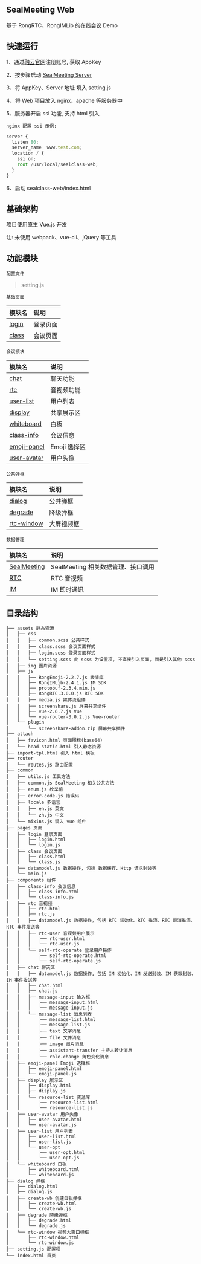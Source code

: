 ## SealMeeting Web

基于 RongRTC、RongIMLib 的在线会议 Demo

## 快速运行

1、通过[融云官网](https://developer.rongcloud.cn/signup?_blank)注册账号, 获取 AppKey

2、按步骤启动 [SealMeeting Server](https://github.com/rongcloud/sealmeeting-server?_blank)

3、将 AppKey、Server 地址 填入 setting.js

4、将 Web 项目放入 nginx、apache 等服务器中

5、服务器开启 ssi 功能, 支持 html 引入

`nginx 配置 ssi 示例:`

```js
server {
  listen 80;
  server_name  www.test.com;
  location / {
    ssi on;
    root /usr/local/sealclass-web;
  }
}
```

6、启动 sealclass-web/index.html

## 基础架构

项目使用原生 Vue.js 开发

注: 未使用 webpack、vue-cli、jQuery 等工具

## 功能模块

`配置文件`

> setting.js

`基础页面`

| 模块名        | 说明     |
| :---------- | :------- |
| [login](./docs/login.md) |  登录页面  |
| [class](./docs/class.md) |  会议页面  |

`会议模块`

| 模块名        | 说明     |
| :---------- | :------- |
| [chat](./docs/class/chat.md) |  聊天功能  |
| [rtc](./docs/class/rtc.md) |  音视频功能  |
| [user-list](./docs/class/user-list.md) |  用户列表  |
| [display](./docs/class/display.md) |  共享展示区  |
| [whiteboard](./docs/class/whiteboard.md) |  白板  |
| [class-info](./docs/class/class-info.md) |  会议信息  |
| [emoji-panel](./docs/class/emoji-panel.md) |  Emoji 选择区  |
| [user-avatar](./docs/class/user-avatar.md) |  用户头像  |

`公共弹框`

| 模块名        | 说明     |
| :---------- | :------- |
| [dialog](./docs/dialog/dialog.md) |  公共弹框  |
| [degrade](./docs/dialog/degrade.md) |  降级弹框  |
| [rtc-window](./docs/dialog/rtc-window.md) |  大屏视频框  |

`数据管理`

| 模块名        | 说明     |
| :---------- | :------- |
| [SealMeeting](./docs/datamodel/sealClass.md) |  SealMeeting 相关数据管理、接口调用  |
| [RTC](./docs/datamodel/rtc.md) |  RTC 音视频  |
| [IM](./docs/datamodel/im.md) |  IM 即时通讯  |

## 目录结构

```
├── assets 静态资源
│   ├── css
│   │   ├── common.scss 公共样式
│   │   ├── class.scss 会议页面样式
│   │   ├── login.scss 登录页面样式
│   │   └── setting.scss 此 scss 为设置项, 不直接引入页面, 而是引入其他 scss
│   ├── img 图片资源
│   ├── js
│   │   ├── RongEmoji-2.2.7.js 表情库
│   │   ├── RongIMLib-2.4.1.js IM SDK
│   │   ├── protobuf-2.3.4.min.js
│   │   ├── RongRTC.3.0.0.js RTC SDK
│   │   ├── media.js 媒体流组件
│   │   ├── screenshare.js 屏幕共享组件
│   │   ├── vue-2.6.7.js Vue
│   │   └── vue-router-3.0.2.js Vue-router
│   └── plugin
│       └── screenshare-addon.zip 屏幕共享插件
├── attach
│   ├── favicon.html 页面图标(base64)
│   └── head-static.html 引入静态资源
├── import-tpl.html 引入 html 模板
├── router
│   └── routes.js 路由配置
├── common
│   ├── utils.js 工具方法
│   ├── common.js SealMeeting 相关公共方法
│   ├── enum.js 枚举值
│   ├── error-code.js 错误码
│   ├── locale 多语言
│   │   ├── en.js 英文
│   │   └── zh.js 中文
│   └── mixins.js 混入 vue 组件
├── pages 页面
│   ├── login 登录页面
│   │   ├── login.html
│   │   └── login.js
│   ├── class 会议页面
│   │   ├── class.html
│   │   └── class.js
│   ├── datamodel.js 数据操作, 包括 数据缓存、Http 请求封装等
│   └── main.js
├── components 组件
│   ├── class-info 会议信息
│   │   ├── class-info.html
│   │   └── class-info.js
│   ├── rtc 音视频
│   │   ├── rtc.html
│   │   ├── rtc.js
│   │   ├── datamodel.js 数据操作, 包括 RTC 初始化、RTC 推流、RTC 取消推流、RTC 事件发送等
│   │   ├── rtc-user 音视频用户展示
│   │   │   ├── rtc-user.html
│   │   │   └── rtc-user.js
│   │   └── self-rtc-operate 登录用户操作
│   │       ├── self-rtc-operate.html
│   │       └── self-rtc-operate.js
│   ├── chat 聊天区
│   │   ├── datamodel.js 数据操作, 包括 IM 初始化、IM 发送封装、IM 获取封装、IM 事件发送等
│   │   ├── chat.html 
│   │   ├── chat.js
│   │   ├── message-input 输入框
│   │   │   ├── message-input.html
│   │   │   └── message-input.js
│   │   └── message-list 消息列表
│   │       ├── message-list.html 
│   │       ├── message-list.js
│   │       ├── text 文字消息
│   │       ├── file 文件消息
│   │       ├── image 图片消息
│   │       ├── assistant-transfer 主持人转让消息
│   │       └── role-change 角色变化消息
│   ├── emoji-panel Emoji 选择框
│   │   ├── emoji-panel.html
│   │   └── emoji-panel.js
│   ├── display 展示区
│   │   ├── display.html
│   │   ├── display.js
│   │   └── resource-list 资源库
│   │       ├── resource-list.html
│   │       └── resource-list.js
│   ├── user-avatar 用户头像
│   │   ├── user-avatar.html
│   │   └── user-avatar.js
│   ├── user-list 用户列表
│   │   ├── user-list.html
│   │   ├── user-list.js
│   │   └── user-opt
│   │       ├── user-opt.html
│   │       └── user-opt.js
│   └── whiteboard 白板
│       ├── whiteboard.html
│       └── whiteboard.js
├── dialog 弹框
│   ├── dialog.html
│   ├── dialog.js
│   ├── create-wb 创建白板弹框
│   │   ├── create-wb.html
│   │   └── create-wb.js
│   ├── degrade 降级弹框
│   │   ├── degrade.html
│   │   └── degrade.js
│   └── rtc-window 视频大窗口弹框
│       ├── rtc-window.html
│       └── rtc-window.js
├── setting.js 配置项
└── index.html 首页
```
